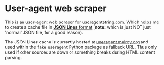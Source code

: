 # User-agent web scraper

This is an user-agent web scraper for [useragentstring.com](https://useragentstring.com). Which helps me to create a cache file in [**JSON Lines** format](https://jsonlines.org/) (**note:** which is just NOT just 'normal' JSON file, for a good reason).

The JSON Lines cache is currently hosted at [useragent.melroy.org](https://useragent.melroy.org) and used within the `fake-useragent` Python package as fallback URL. Thus only used if other sources are down or something breaks during HTML content parsing.
